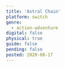 ```yaml
---
title: 'Astral Chain'
platform: switch
genre:
  - action-adventure
digital: false
physical: true
guide: false
pending: false
posted: 2020-08-17
---
```

